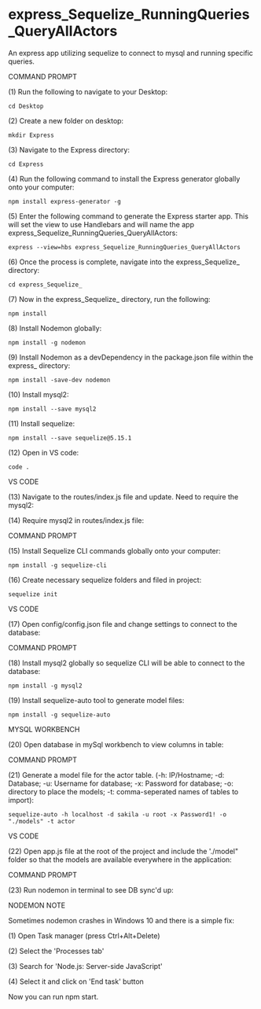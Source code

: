 # express_Sequelize_RunningQueries_QueryAllActors
An express app utilizing sequelize to connect to mysql and running specific queries. 

COMMAND PROMPT

(1) Run the following to navigate to your Desktop: 

    cd Desktop

(2) Create a new folder on desktop: 

    mkdir Express

(3) Navigate to the Express directory: 

    cd Express

(4) Run the following command to install the Express generator globally onto your computer: 

    npm install express-generator -g

(5) Enter the following command to generate the Express starter app. This will set the view to use Handlebars and will name the app express_Sequelize_RunningQueries_QueryAllActors: 

    express --view=hbs express_Sequelize_RunningQueries_QueryAllActors

(6) Once the process is complete, navigate into the express_Sequelize_ directory: 

    cd express_Sequelize_

(7) Now in the express_Sequelize_ directory, run the following: 

    npm install

(8) Install Nodemon globally: 

    npm install -g nodemon
    
(9) Install Nodemon as a devDependency in the package.json file within the express_ directory:

    npm install -save-dev nodemon
    
(10) Install mysql2:

    npm install --save mysql2

(11) Install sequelize: 

    npm install --save sequelize@5.15.1

(12) Open in VS code:

    code . 


VS CODE

(13) Navigate to the routes/index.js file and update. Need to require the mysql2: 


(14) Require mysql2 in routes/index.js file: 

COMMAND PROMPT

(15) Install Sequelize CLI commands globally onto your computer: 

    npm install -g sequelize-cli

(16) Create necessary sequelize folders and filed in project:

    sequelize init
    

VS CODE

(17) Open config/config.json file and change settings to connect to the database: 

COMMAND PROMPT

(18) Install mysql2 globally so sequelize CLI will be able to connect to the database:

    npm install -g mysql2
    
(19) Install sequelize-auto tool to generate model files: 

    npm install -g sequelize-auto

    
MYSQL WORKBENCH

(20) Open database in mySql workbench to view columns in table: 

COMMAND PROMPT

(21) Generate a model file for the actor table. (-h: IP/Hostname; -d: Database; -u: Username for database; -x: Password for database; -o: directory to place the models; -t: comma-seperated names of tables to import):  

    sequelize-auto -h localhost -d sakila -u root -x Password1! -o "./models" -t actor
    
VS CODE

(22) Open app.js file at the root of the project and include the './model" folder so that the models are available everywhere in the application: 

COMMAND PROMPT

(23) Run nodemon in terminal to see DB sync'd up: 


NODEMON NOTE

Sometimes nodemon crashes in Windows 10 and there is a simple fix:

(1) Open Task manager (press Ctrl+Alt+Delete)

(2) Select the 'Processes tab'

(3) Search for 'Node.js: Server-side JavaScript'

(4) Select it and click on 'End task' button

Now you can run npm start.
